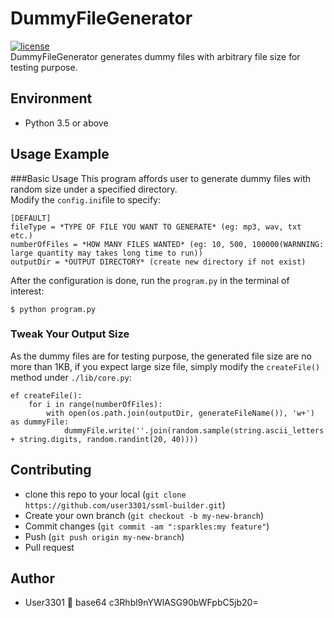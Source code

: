# DummyFileGenerator

[![license](https://img.shields.io/github/license/slashsBin/styleguide-git-commit-message.svg)](https://github.com/user3301/DummyFileGenerator/blob/master/LICENSE)<br/>
DummyFileGenerator generates dummy files with arbitrary file size for testing purpose.
## Environment
* Python 3.5 or above

## Usage Example
###Basic Usage
This program affords user to generate dummy files with random size under a specified directory.<br/>
Modify the `config.ini`file to specify:
```
[DEFAULT]
fileType = *TYPE OF FILE YOU WANT TO GENERATE* (eg: mp3, wav, txt etc.)
numberOfFiles = *HOW MANY FILES WANTED* (eg: 10, 500, 100000(WARNNING: large quantity may takes long time to run))
outputDir = *OUTPUT DIRECTORY* (create new directory if not exist)
```

After the configuration is done, run the `program.py` in the terminal of interest:
```
$ python program.py
```

### Tweak Your Output Size
As the dummy files are for testing purpose, the generated file size are no more than 1KB, if you expect large size file, simply modify the `createFile()` method under `./lib/core.py`:

```
ef createFile():
    for i in range(numberOfFiles):
        with open(os.path.join(outputDir, generateFileName()), 'w+') as dummyFile:
            dummyFile.write(''.join(random.sample(string.ascii_letters + string.digits, random.randint(20, 40))))
```
## Contributing
* clone this repo to your local (`git clone https://github.com/user3301/ssml-builder.git`)
* Create your own branch (`git checkout -b my-new-branch`)
* Commit changes (`git commit -am ":sparkles:my feature"`)
* Push (`git push origin my-new-branch`)
* Pull request

## Author
* User3301
:e-mail: base64 c3Rhbl9nYWlASG90bWFpbC5jb20=